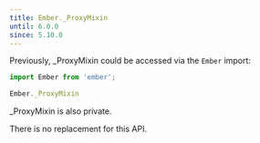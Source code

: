 ```yaml
---
title: Ember._ProxyMixin
until: 6.0.0
since: 5.10.0
---
```



Previously, _ProxyMixin could be accessed via the `Ember` import:
```js
import Ember from 'ember';

Ember._ProxyMixin

```
_ProxyMixin is also private.

There is no replacement for this API.
